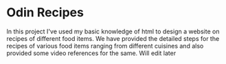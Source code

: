 # Odin Recipes
In this project I've used my basic knowledge of html to design a website on recipes of different food items. 
We have provided the detailed steps for the recipes of various food items ranging from different cuisines and also provided some video references for the same.
Will edit later